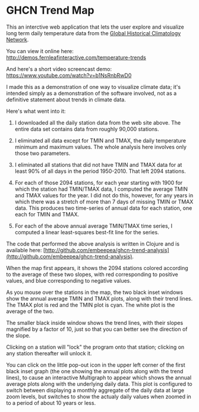 # GHCN Trend Map

This an interctive web application that lets the user explore and visualize
long term daily temperature data from the
[Global Historical Climatology Network](https://www.ncdc.noaa.gov/data-access/land-based-station-data/land-based-datasets/global-historical-climatology-network-ghcn).

You can view it online here: http://demos.fernleafinteractive.com/temperature-trends

And here's a short video screencast demo: https://www.youtube.com/watch?v=b1NsRnbRwD0

I made this as a demonstration of one way to visualize climate data; it's intended simply
as a demonstration of the software involved, not as a definitive statement about trends
in climate data.

Here's what went into it:

1. I downloaded all the daily station data from the web site above.  The
   entire data set contains data from roughly 90,000 stations.
   
2. I eliminated all data except for TMIN and TMAX, the daily temperature
   minimum and maximum values.  The whole analysis here involves only
   those two parameters.
   
3. I eliminated all stations that did not have TMIN and TMAX data for at least 90% of
   all days in the period 1950-2010.  That left 2094 stations.
   
4. For each of those 2094 stations, for each year starting with 1900
   for which the station had TMIN/TMAX data, I computed the average TMIN
   and TMAX values for the year.  I did not do this, however, for any years
   in which there was a stretch of more than 7 days of missing TMIN or TMAX
   data.  This produces two time-series of annual data for each station,
   one each for TMIN and TMAX.

5. For each of the above annual average TMIN/TMAX time series, I computed
   a linear least-squares best-fit line for the series.
   
The code that performed the above analysis is written in Clojure and
is available here: 
[http://github.com/embeepea/ghcn-trend-analysis](http://github.com/embeepea/ghcn-trend-analysis).

When the map first appears, it shows the 2094 stations colored according to
the average of these two slopes, with red corresponding to positive values,
and blue corresponding to negative values.

As you mouse over the stations in the map, the two black inset windows show
the annual average TMIN and TMAX plots, along with their trend lines.  The
TMAX plot is red and the TMIN plot is cyan.  The white plot is the average
of the two.

The smaller black inside window shows the trend lines, with their
slopes magnified by a factor of 10, just so that you can better see
the direction of the slope.

Clicking on a station will "lock" the program onto that station; clicking
on any station thereafter will unlock it.

You can click on the little pop-out icon in the upper left corner of the
first black inset graph (the one showing the annual plots along with the
trend lines), to cause an interactive Multigraph to appear which shows
the annual average plots along with the underlying daily data.  This plot
is configured to switch between displaying a monthly aggregate of
the daily data at large zoom levels, but switches to show the actualy daily
values when zoomed in to a period of about 10 years or less.
